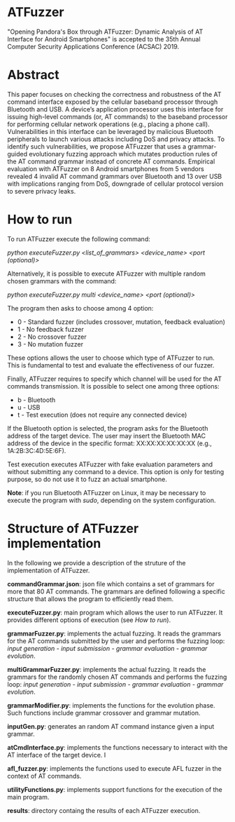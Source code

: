 # ATFuzzer
"Opening Pandora's Box through ATFuzzer: Dynamic Analysis of AT Interface for Android Smartphones" is accepted to the 35th Annual Computer Security Applications Conference (ACSAC) 2019.

# Abstract
This paper focuses on checking the correctness and robustness of
the AT command interface exposed by the cellular baseband processor through Bluetooth and USB. A device’s application processor
uses this interface for issuing high-level commands (or, AT commands) to the baseband processor for performing cellular network
operations (e.g., placing a phone call). Vulnerabilities in this interface can be leveraged by malicious Bluetooth peripherals to launch various attacks including DoS and privacy attacks. To identify such vulnerabilities, we propose ATFuzzer that uses a grammar-guided evolutionary fuzzing approach which mutates production rules of the AT command grammar instead of concrete AT commands. Empirical evaluation with ATFuzzer on 8 Android smartphones from 5 vendors revealed 4 invalid AT command grammars over Bluetooth and 13 over USB with implications ranging from DoS, downgrade of cellular protocol version to severe privacy leaks.

# How to run
To run ATFuzzer execute the following command:

*python  executeFuzzer.py  \<list\_of\_grammars\>  \<device\_name\>  \<port (optional)\>*

Alternatively, it is possible to execute ATFuzzer with multiple random chosen grammars with the command:

*python executeFuzzer.py multi \<device\_name\> \<port (optional)\>*
 

The program then asks to choose among 4 option:
 - 0 - Standard fuzzer (includes crossover, mutation, feedback evaluation)
 - 1 - No feedback fuzzer
 - 2 - No crossover fuzzer
 - 3 - No mutation fuzzer
 
These options allows the user to choose which type of ATFuzzer to run.  This is fundamental to test and evaluate the effectiveness of our fuzzer.

Finally, ATFuzzer requires to specify which channel will be used for the AT commands transmission.  It is possible to select one among three options:
 - b - Bluetooth
 - u - USB
 - t - Test execution (does not require any connected device)

If the Bluetooth option is selected, the program asks for the Bluetooth address of the target device. The user may insert the Bluetooth MAC address of the device in the specific format: XX:XX:XX:XX:XX:XX (e.g., 1A:2B:3C:4D:5E:6F).

Test execution executes ATFuzzer with fake evaluation parameters and without submitting any command to a device. This option is only for testing purpose, so do not use it to fuzz an actual smartphone.

**Note**: if you run Bluetooth ATFuzzer on Linux, it may be necessary to execute the program with *sudo*, depending on the system configuration.


# Structure of ATFuzzer implementation
In the following we provide a description of the struture of the implementation of ATFuzzer.

**commandGrammar.json**: json file which contains a set of grammars for more that 80 AT commands. The grammars are defined following a specific structure that allows the program to efficiently read them.


**executeFuzzer.py**: main program which allows the user to run ATFuzzer. It provides different options of execution (see *How to run*).


**grammarFuzzer.py**: implements the actual fuzzing. It reads the grammars for the AT commands submitted by the user and performs the fuzzing loop: *input generation - input submission - grammar evaluation - grammar evolution*.


**multiGrammarFuzzer.py**: implements the actual fuzzing. It reads the grammars for the randomly chosen AT commands and performs the fuzzing loop: *input generation - input submission - grammar evaluation - grammar evolution*.


**grammarModifier.py**: implements the functions for the evolution phase. Such functions include grammar crossover and grammar mutation.


**inputGen.py**: generates an random AT command instance given a input grammar.


**atCmdInterface.py**: implements the functions necessary to interact with the AT interface of the target device. I


**afl_fuzzer.py**: implements the functions used to execute AFL fuzzer in the context of AT commands.


**utilityFunctions.py**: implements support functions for the execution of the main program.


**results**: directory containg the results of each ATFuzzer execution.


